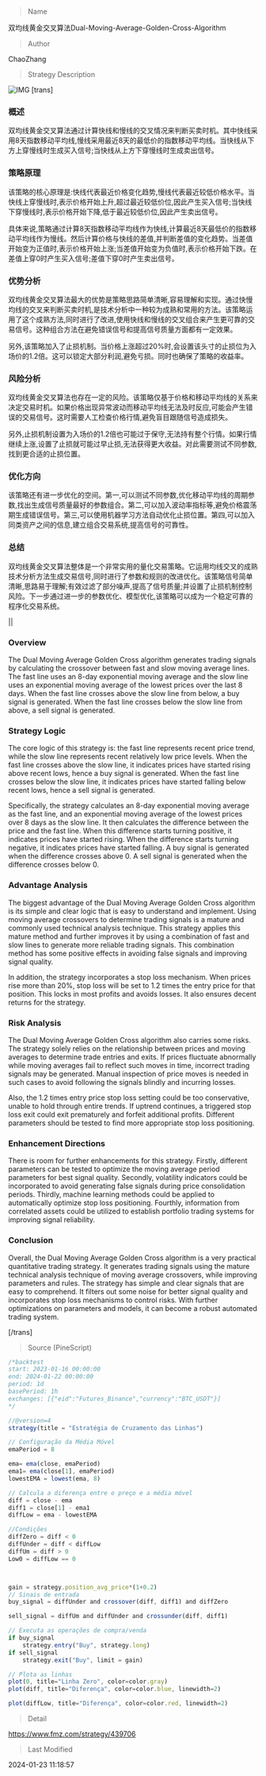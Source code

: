 
> Name

双均线黄金交叉算法Dual-Moving-Average-Golden-Cross-Algorithm

> Author

ChaoZhang

> Strategy Description

![IMG](https://www.fmz.com/upload/asset/e437e543ad23bfba85.png)
 [trans]
### 概述

双均线黄金交叉算法通过计算快线和慢线的交叉情况来判断买卖时机。其中快线采用8天指数移动平均线,慢线采用最近8天的最低价的指数移动平均线。当快线从下方上穿慢线时生成买入信号;当快线从上方下穿慢线时生成卖出信号。

### 策略原理  

该策略的核心原理是:快线代表最近价格变化趋势,慢线代表最近较低价格水平。当快线上穿慢线时,表示价格开始上升,超过最近较低价位,因此产生买入信号;当快线下穿慢线时,表示价格开始下降,低于最近较低价位,因此产生卖出信号。

具体来说,策略通过计算8天指数移动平均线作为快线,计算最近8天最低价的指数移动平均线作为慢线。然后计算价格与快线的差值,并判断差值的变化趋势。当差值开始变为正值时,表示价格开始上涨;当差值开始变为负值时,表示价格开始下跌。在差值上穿0时产生买入信号;差值下穿0时产生卖出信号。

### 优势分析

双均线黄金交叉算法最大的优势是策略思路简单清晰,容易理解和实现。通过快慢均线的交叉来判断买卖时机,是技术分析中一种较为成熟和常用的方法。该策略运用了这个成熟方法,同时进行了改进,使用快线和慢线的交叉组合来产生更可靠的交易信号。这种组合方法在避免错误信号和提高信号质量方面都有一定效果。

另外,该策略加入了止损机制。当价格上涨超过20%时,会设置该头寸的止损位为入场价的1.2倍。这可以锁定大部分利润,避免亏损。同时也确保了策略的收益率。

### 风险分析

双均线黄金交叉算法也存在一定的风险。该策略仅基于价格和移动平均线的关系来决定交易时机。如果价格出现异常波动而移动平均线无法及时反应,可能会产生错误的交易信号。这时需要人工检查价格行情,避免盲目跟随信号造成损失。

另外,止损机制设置为入场价的1.2倍也可能过于保守,无法持有整个行情。如果行情继续上涨,设置了止损就可能过早止损,无法获得更大收益。对此需要测试不同参数,找到更合适的止损位置。

### 优化方向  

该策略还有进一步优化的空间。第一,可以测试不同参数,优化移动平均线的周期参数,找出生成信号质量最好的参数组合。第二,可以加入波动率指标等,避免价格震荡期生成错误信号。第三,可以使用机器学习方法自动优化止损位置。第四,可以加入同类资产之间的信息,建立组合交易系统,提高信号的可靠性。

### 总结

双均线黄金交叉算法整体是一个非常实用的量化交易策略。它运用均线交叉的成熟技术分析方法生成交易信号,同时进行了参数和规则的改进优化。该策略信号简单清晰,思路易于理解;有效过滤了部分噪声,提高了信号质量;并设置了止损机制控制风险。下一步通过进一步的参数优化、模型优化,该策略可以成为一个稳定可靠的程序化交易系统。

||

### Overview

The Dual Moving Average Golden Cross algorithm generates trading signals by calculating the crossover between fast and slow moving average lines. The fast line uses an 8-day exponential moving average and the slow line uses an exponential moving average of the lowest prices over the last 8 days. When the fast line crosses above the slow line from below, a buy signal is generated. When the fast line crosses below the slow line from above, a sell signal is generated.  

### Strategy Logic

The core logic of this strategy is: the fast line represents recent price trend, while the slow line represents recent relatively low price levels. When the fast line crosses above the slow line, it indicates prices have started rising above recent lows, hence a buy signal is generated. When the fast line crosses below the slow line, it indicates prices have started falling below recent lows, hence a sell signal is generated.   

Specifically, the strategy calculates an 8-day exponential moving average as the fast line, and an exponential moving average of the lowest prices over 8 days as the slow line. It then calculates the difference between the price and the fast line. When this difference starts turning positive, it indicates prices have started rising. When the difference starts turning negative, it indicates prices have started falling. A buy signal is generated when the difference crosses above 0. A sell signal is generated when the difference crosses below 0.

### Advantage Analysis  

The biggest advantage of the Dual Moving Average Golden Cross algorithm is its simple and clear logic that is easy to understand and implement. Using moving average crossovers to determine trading signals is a mature and commonly used technical analysis technique. This strategy applies this mature method and further improves it by using a combination of fast and slow lines to generate more reliable trading signals. This combination method has some positive effects in avoiding false signals and improving signal quality.  

In addition, the strategy incorporates a stop loss mechanism. When prices rise more than 20%, stop loss will be set to 1.2 times the entry price for that position. This locks in most profits and avoids losses. It also ensures decent returns for the strategy.  

### Risk Analysis

The Dual Moving Average Golden Cross algorithm also carries some risks. The strategy solely relies on the relationship between prices and moving averages to determine trade entries and exits. If prices fluctuate abnormally while moving averages fail to reflect such moves in time, incorrect trading signals may be generated. Manual inspection of price moves is needed in such cases to avoid following the signals blindly and incurring losses.  

Also, the 1.2 times entry price stop loss setting could be too conservative, unable to hold through entire trends. If uptrend continues, a triggered stop loss exit could exit prematurely and forfeit additional profits. Different parameters should be tested to find more appropriate stop loss positioning.

### Enhancement Directions   

There is room for further enhancements for this strategy. Firstly, different parameters can be tested to optimize the moving average period parameters for best signal quality. Secondly, volatility indicators could be incorporated to avoid generating false signals during price consolidation periods. Thirdly, machine learning methods could be applied to automatically optimize stop loss positioning. Fourthly, information from correlated assets could be utilized to establish portfolio trading systems for improving signal reliability.  

### Conclusion  

Overall, the Dual Moving Average Golden Cross algorithm is a very practical quantitative trading strategy. It generates trading signals using the mature technical analysis technique of moving average crossovers, while improving parameters and rules. The strategy has simple and clear signals that are easy to comprehend. It filters out some noise for better signal quality and incorporates stop loss mechanisms to control risks. With further optimizations on parameters and models, it can become a robust automated trading system.

[/trans]



> Source (PineScript)

``` javascript
/*backtest
start: 2023-01-16 00:00:00
end: 2024-01-22 00:00:00
period: 1d
basePeriod: 1h
exchanges: [{"eid":"Futures_Binance","currency":"BTC_USDT"}]
*/

//@version=4
strategy(title = "Estratégia de Cruzamento das Linhas")

// Configuração da Média Móvel
emaPeriod = 8

ema= ema(close, emaPeriod)
ema1= ema(close[1], emaPeriod)
lowestEMA = lowest(ema, 8)

// Calcula a diferença entre o preço e a média móvel
diff = close - ema
diff1 = close[1] - ema1
diffLow = ema - lowestEMA

//Condições
diffZero = diff < 0
diffUnder = diff < diffLow
diffUm = diff > 0
Low0 = diffLow == 0



gain = strategy.position_avg_price*(1+0.2)
// Sinais de entrada
buy_signal = diffUnder and crossover(diff, diff1) and diffZero

sell_signal = diffUm and diffUnder and crossunder(diff, diff1)

// Executa as operações de compra/venda
if buy_signal
    strategy.entry("Buy", strategy.long)
if sell_signal
    strategy.exit("Buy", limit = gain)

// Plota as linhas
plot(0, title="Linha Zero", color=color.gray)
plot(diff, title="Diferença", color=color.blue, linewidth=2)

plot(diffLow, title="Diferença", color=color.red, linewidth=2)
```

> Detail

https://www.fmz.com/strategy/439706

> Last Modified

2024-01-23 11:18:57
